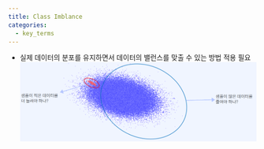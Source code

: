 ```yaml
---
title: Class Imblance
categories:
  - key_terms
---
```


- 실제 데이터의 분포를 유지하면서 데이터의 밸런스를 맞출 수 있는 방법 적용 필요 
    ![image](https://github.com/code7ssage/code7ssage.github.io/blob/master/assets/attached%20file/Pasted%20image%2020240103123410.png?raw=true)

